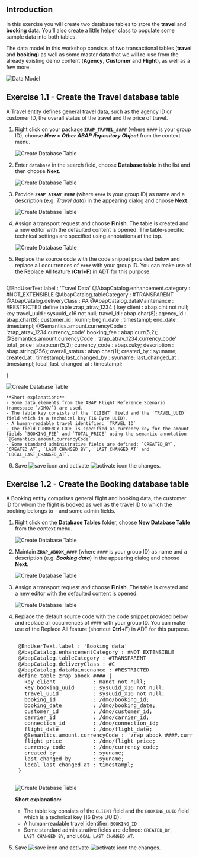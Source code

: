 ## Introduction

In this exercise you will create two database tables to store the **travel** and **booking** data. You'll also create a little helper class to populate some sample data into both tables.

The data model in this workshop consists of two transactional tables (**travel** and **booking**) as well as some master data that we will re-use from the already existing demo content (**Agency**, **Customer** and **Flight**), as well as a few more.

![Data Model](https://github.com/Krishna-Alani/S4HANATraining-RAP/blob/main/exercises/ex1/images/datamodel01.png)

## Exercise 1.1 - Create the Travel database table
A Travel entity defines general travel data, such as the agency ID or customer ID, the overall status of the travel and the price of travel.   
1. Right click on your package **`ZRAP_TRAVEL_####`** (where `####` is your group ID), choose **_New > Other ABAP Repository Object_** from the context menu.   

   ![Create Database Table](https://github.com/Krishna-Alani/S4HANATraining-RAP/blob/main/exercises/ex1/images/traveltable01.png)

2. Enter `database` in the search field, choose **Database table** in the list and then choose **Next**.  

   ![Create Database Table](https://github.com/Krishna-Alani/S4HANATraining-RAP/blob/main/exercises/ex1/images/traveltable02.png)

3. Provide **`ZRAP_ATRAV_####`** (where `####` is your group ID) as name and a description (e.g. *Travel data*) in the appearing dialog and choose **Next**.  

   ![Create Database Table](https://github.com/Krishna-Alani/S4HANATraining-RAP/blob/main/exercises/ex1/images/traveltable03.png)

4. Assign a transport request and choose **Finish**. The table is created and a new editor with the defaulted content is opened. The table-specific technical settings are specified using annotations at the top.  

   ![Create Database Table](https://github.com/Krishna-Alani/S4HANATraining-RAP/blob/main/exercises/ex1/images/traveltable04.png)  

5. Replace the source code with the code snippet provided below and replace all occurrences of `####` with your group ID. You can make use of the Replace All feature (**Ctrl+F**) in ADT for this purpose. 

    <pre>
@EndUserText.label : 'Travel Data'
@AbapCatalog.enhancement.category : #NOT_EXTENSIBLE
@AbapCatalog.tableCategory : #TRANSPARENT
@AbapCatalog.deliveryClass : #A
@AbapCatalog.dataMaintenance : #RESTRICTED
define table zrap_atrav_1234 {
  key client            : abap.clnt not null;
  key travel_uuid       : sysuuid_x16 not null;
  travel_id             : abap.char(8);
  agency_id             : abap.char(8);
  customer_id           : kunnr;
  begin_date            : timestampl;
  end_date              : timestampl;
  @Semantics.amount.currencyCode : 'zrap_atrav_1234.currency_code'
  booking_fee           : abap.curr(5,2);
  @Semantics.amount.currencyCode : 'zrap_atrav_1234.currency_code'
  total_price           : abap.curr(5,2);
  currency_code         : abap.cuky;
  description           : abap.string(256);
  overall_status        : abap.char(1);
  created_by            : syuname;
  created_at            : timestampl;
  last_changed_by       : syuname;
  last_changed_at       : timestampl;
  local_last_changed_at : timestampl;

}
    </pre>

   ![Create Database Table](images/traveltable05.png)  

    **Short explanation:**  
    - Some data elements from the ABAP Flight Reference Scenario (namespace `/DMO/`) are used.  
    - The table key consists of the `CLIENT` field and the `TRAVEL_UUID` field which is a technical key (16 Byte UUID).   
    - A human-readable travel identifier: `TRAVEL_ID`  
    - The field CURRENCY_CODE is specified as currency key for the amount fields `BOOKING_FEE` and `TOTAL_PRICE` using the semantic annotation `@Semantics.amount.currencyCode`   
    - Some standard administrative fields are defined: `CREATED_BY`, `CREATED_AT`, `LAST_CHANGED_BY`, `LAST_CHANGED_AT` and `LOCAL_LAST_CHANGED_AT`.  
  
6. Save ![save icon](images/adt_save.png) and activate ![activate icon](images/adt_activate.png) the changes.  

## Exercise 1.2 - Create the Booking database table
A Booking entity comprises general flight and booking data, the customer ID for whom the flight is booked as well as the travel ID to which the booking belongs to – and some admin fields.  
  
1. Right click on the **Database Tables** folder, choose **New Database Table** from the context menu.  

   ![Create Database Table](https://github.com/Krishna-Alani/S4HANATraining-RAP/blob/main/exercises/ex1/images/bookingtable01.png)

2. Maintain **`ZRAP_ABOOK_####`** (where `####` is your group ID) as name and a description (e.g. **_Booking data_**) in the appearing dialog and choose **Next**. 

   ![Create Database Table](https://github.com/Krishna-Alani/S4HANATraining-RAP/blob/main/exercises/ex1/images/bookingtable02.png)

3. Assign a transport request and choose **Finish**. The table is created and a new editor with the defaulted content is opened.

   ![Create Database Table](https://github.com/Krishna-Alani/S4HANATraining-RAP/blob/main/exercises/ex1/images/bookingtable03.png)

4. Replace the default source code with the code snippet provided below and replace all occurrences of  `####` with your group ID. You can make use of the Replace All feature (shortcut **Ctrl+F**) in ADT for this purpose.  

    <pre> 
    @EndUserText.label : 'Booking data'
    @AbapCatalog.enhancementCategory : #NOT_EXTENSIBLE
    @AbapCatalog.tableCategory : #TRANSPARENT
    @AbapCatalog.deliveryClass : #C
    @AbapCatalog.dataMaintenance : #RESTRICTED
    define table zrap_abook_#### {
      key client            : mandt not null;
      key booking_uuid      : sysuuid_x16 not null;
      travel_uuid           : sysuuid_x16 not null;
      booking_id            : /dmo/booking_id;
      booking_date          : /dmo/booking_date;
      customer_id           : /dmo/customer_id;
      carrier_id            : /dmo/carrier_id;
      connection_id         : /dmo/connection_id;
      flight_date           : /dmo/flight_date;
      @Semantics.amount.currencyCode : 'zrap_abook_####.currency_code'
      flight_price          : /dmo/flight_price;
      currency_code         : /dmo/currency_code;
      created_by            : syuname;
      last_changed_by       : syuname;
      local_last_changed_at : timestampl;
    }
    </pre>   

    ![Create Database Table](images/bookingtable04.png)
  
    **Short explanation:**
    - The table key consists of the `CLIENT` field and the `BOOKING_UUID` field which is a technical key (16 Byte UUID).   
    - A human-readable travel identifier: `BOOKING_ID`  
    - Some standard administrative fields are defined: `CREATED_BY`, `LAST_CHANGED_BY`, and `LOCAL_LAST_CHANGED_AT`.  
  
5. Save ![save icon](images/adt_save.png) and activate ![activate icon](images/adt_activate.png) the changes.  
  
